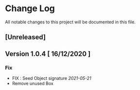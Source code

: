 # Change Log
All notable changes to this project will be documented in this file.

## [Unreleased]

## Version 1.0.4 [ 16/12/2020 ]

### Fix 

- FIX : Seed Object signature *2021-05-21* 
- Remove unused Box
